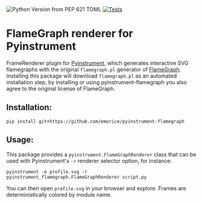 ![Python Version from PEP 621 TOML](https://img.shields.io/python/required-version-toml?tomlFilePath=https%3A%2F%2Fraw.githubusercontent.com%2Femorice%2Fpyinstrument-flamegraph%2Fmaster%2Fpyproject.toml) [![Tests](https://github.com/emorice/gemz/actions/workflows/test.yml/badge.svg)](https://github.com/emorice/gemz/actions/workflows/test.yml)

# FlameGraph renderer for Pyinstrument

FrameRenderer plugin for [Pyinstrument](https://github.com/joerick/pyinstrument), which generates interactive SVG flamegraphs with the original `flamegraph.pl` generator of [FlameGraph](https://github.com/brendangregg/FlameGraph/). Installing this package will download `flamegraph.pl` as an automated installation step, by installing or using pyinstrument-flamegraph you also agree to the original license of FlameGraph.

Installation:
--
```
pip install git+https://github.com/emorice/pyinstrument-flamegraph
```

Usage:
--
This package provides a `pyinstrument.FlameGraphRenderer` class that can be used with Pyinstrument's `-r` renderer selector option, for instance:
```
pyinstrument -o profile.svg -r pyinstrument_flamegraph.FlameGraphRenderer script.py
```
You can then open `profile.svg` in your browser and explore. Frames are deterministically colored by module name.
